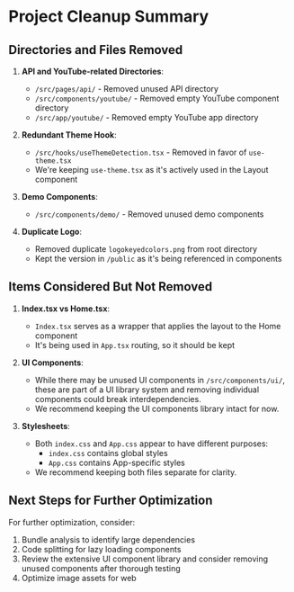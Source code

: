# Project Cleanup Summary

## Directories and Files Removed

1. **API and YouTube-related Directories**:
   - `/src/pages/api/` - Removed unused API directory
   - `/src/components/youtube/` - Removed empty YouTube component directory
   - `/src/app/youtube/` - Removed empty YouTube app directory

2. **Redundant Theme Hook**:
   - `/src/hooks/useThemeDetection.tsx` - Removed in favor of `use-theme.tsx`
   - We're keeping `use-theme.tsx` as it's actively used in the Layout component

3. **Demo Components**:
   - `/src/components/demo/` - Removed unused demo components

4. **Duplicate Logo**:
   - Removed duplicate `logokeyedcolors.png` from root directory
   - Kept the version in `/public` as it's being referenced in components

## Items Considered But Not Removed

1. **Index.tsx vs Home.tsx**:
   - `Index.tsx` serves as a wrapper that applies the layout to the Home component
   - It's being used in `App.tsx` routing, so it should be kept

2. **UI Components**:
   - While there may be unused UI components in `/src/components/ui/`, 
     these are part of a UI library system and removing individual components 
     could break interdependencies.
   - We recommend keeping the UI components library intact for now.

3. **Stylesheets**:
   - Both `index.css` and `App.css` appear to have different purposes:
     - `index.css` contains global styles
     - `App.css` contains App-specific styles
   - We recommend keeping both files separate for clarity.

## Next Steps for Further Optimization

For further optimization, consider:

1. Bundle analysis to identify large dependencies
2. Code splitting for lazy loading components
3. Review the extensive UI component library and consider removing unused components after thorough testing
4. Optimize image assets for web 